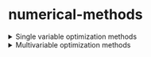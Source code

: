 # numerical-methods
<details>
           <summary>Single variable optimization methods</summary>
<details>
           <summary>Bolzano method</summary>
           <br/>
           You should specify:
           <ul>
           <li>
           <b>a</b>: real number
           </li>
           <li>
             <b>b</b>: real number
             </li>
             <li>
           <b>eps</b>: real number
           </li>
           <li>
             <b>func</b>: Func class instance, with lambda function and it's string representation
             </li>
             <li>
             <b>deriv</b>: Func class instance, with lambda function and it's string representation
             </li>
             </ul>
             
https://github.com/alexeikeler/numerical-methods/blob/661d7b3da09461fcbf4bbe50daefd2b8b220d24e/BolzanoMethod.py#L71-L77

</details>

<details>
           <summary>Dichotomizing search</summary>
           <br/>
           You should specify:
           <ul>
           <li>
           <b>a</b>: real number
           </li>
           <li>
             <b>b</b>: real number
             </li>
             <li>
           <b>l</b>: real number
           </li>
           <li>
             <b>func</b>: Func class instance, with lambda function and it's string representation
             </li>
             </ul>
             
https://github.com/alexeikeler/numerical-methods/blob/bb3184de1e268a8afd104d2f476d53b206279fe9/DichotomizingSearch.py#L91-L97
</details>


<details>
           <summary>Golden ration method</summary>
           <br/>
           You should specify:
           <ul>
           <li>
           <b>a</b>: real number
           </li>
           <li>
             <b>b</b>: real number
             </li>
             <li>
           <b>l</b>: real number
           </li>
           <li>
             <b>func</b>: Func class instance, with lambda function and it's string representation
             </li>
             </ul>
             
https://github.com/alexeikeler/numerical-methods/blob/bb3184de1e268a8afd104d2f476d53b206279fe9/GoldenRatioMethod.py#L107-L112
</details>



<details>
           <summary>Newton method</summary>
           <br/>
           You should specify:
           <ul>
           <li>
           <b>x0</b>: real number
           </li>
           <li>
           <b>eps</b>: real number
           </li>
           <li>
             <b>func</b>: Func class instance, with lambda function and it's string representation
             </li>
             <li>
             <b>deriv</b>: Func class instance, with lambda function and it's string representation
             </li>
                          <li>
             <b>second deriv</b>: Func class instance, with lambda function and it's string representation
             </li>
             </ul>
https://github.com/alexeikeler/numerical-methods/blob/bb3184de1e268a8afd104d2f476d53b206279fe9/NewtonMethod.py#L71-L78
</details>
           
</details>

<details>
           <summary>Multivariable optimization methods</summary>
           <details>
           <summary>Regular method with second order derivatives and Hessian matrix.</summary>
           <br/>
           You should specify:
           <ul>
           <li>
           <b>n</b>: amount of variables
           </li>
           <li>
           <b>f(x1, x2, ..., xn)</b>: function 
           </li>
           </ul>
![image](https://user-images.githubusercontent.com/86420598/174897087-b735df5e-ec81-4ff0-be01-670acc3ac94e.png)</details>
</details>
